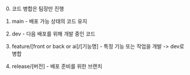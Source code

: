 0. 코드 병합은 팀장만 진행

1. main - 배포 가능 상태의 코드 유지

2. dev - 다음 배포를 위해 개발 중인 코드

3. feature/[front or back or ai]/[기능명] - 특정 기능 또는 작업을 개발 -> dev로 병합

4. release/[버전] - 배포 준비를 위한 브랜치